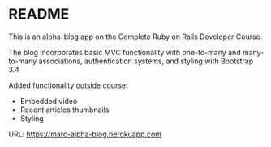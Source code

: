 # README

This is an alpha-blog app on the Complete Ruby on Rails Developer Course.

The blog incorporates basic MVC functionality with one-to-many and many-to-many
associations, authentication systems, and styling with Bootstrap 3.4

Added functionality outside course:
- Embedded video
- Recent articles thumbnails
- Styling

URL: https://marc-alpha-blog.herokuapp.com
